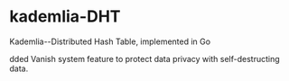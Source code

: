 # kademlia-DHT
Kademlia--Distributed Hash Table, implemented in Go

dded Vanish system feature to protect data privacy with self-destructing data.
